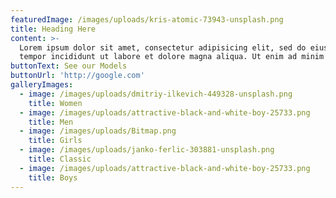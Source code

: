```yaml
---
featuredImage: /images/uploads/kris-atomic-73943-unsplash.png
title: Heading Here
content: >-
  Lorem ipsum dolor sit amet, consectetur adipisicing elit, sed do eiusmod
  tempor incididunt ut labore et dolore magna aliqua. Ut enim ad minim veniam.
buttonText: See our Models
buttonUrl: 'http://google.com'
galleryImages:
  - image: /images/uploads/dmitriy-ilkevich-449328-unsplash.png
    title: Women
  - image: /images/uploads/attractive-black-and-white-boy-25733.png
    title: Men
  - image: /images/uploads/Bitmap.png
    title: Girls
  - image: /images/uploads/janko-ferlic-303881-unsplash.png
    title: Classic
  - image: /images/uploads/attractive-black-and-white-boy-25733.png
    title: Boys
---
```


